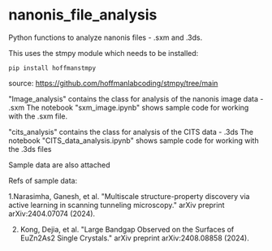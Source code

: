 # nanonis_file_analysis
Python functions to analyze nanonis files - .sxm and .3ds.

This uses the stmpy module which needs to be installed: 

    pip install hoffmanstmpy
    
source: https://github.com/hoffmanlabcoding/stmpy/tree/main

"Image_analysis" contains the class for analysis of the nanonis image data - .sxm
The notebook "sxm_image.ipynb" shows sample code for working with the .sxm file.

"cits_analysis" contains the class for analysis of the CITS data - .3ds
The notebook "CITS_data_analysis.ipynb" shows sample code for working with the .3ds files

Sample data are also attached


Refs of sample data:

1.Narasimha, Ganesh, et al. "Multiscale structure-property discovery via active learning in scanning tunneling microscopy." arXiv preprint arXiv:2404.07074 (2024).

2. Kong, Dejia, et al. "Large Bandgap Observed on the Surfaces of EuZn2As2 Single Crystals." arXiv preprint arXiv:2408.08858 (2024).
